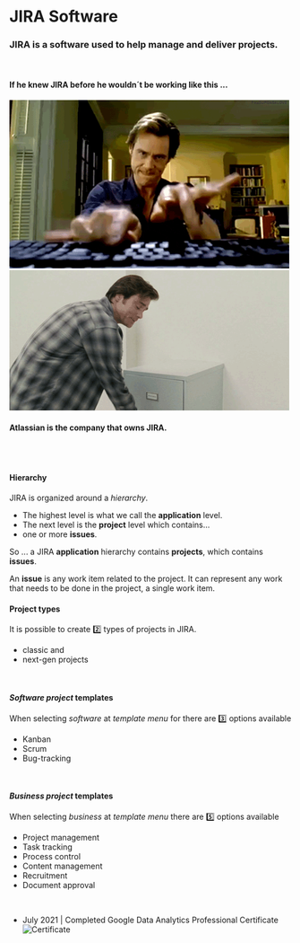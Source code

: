 # JIRA Software


### JIRA is a software used to help manage and deliver projects.
<br />

#### If he knew JIRA before he wouldn´t be working like this ...
![Timeline](https://github.com/RosanaFSS/JIRA/blob/main/Practices/Answer%20giphy%20(1).gif) ![Timeline](https://github.com/RosanaFSS/JIRA/blob/main/Practices/Reports%20giphy%20(1).gif)
#### Atlassian is the company that owns JIRA.
<br />
<br />

#### Hierarchy
JIRA is organized around a *hierarchy*.

- The highest level is what we call the **application** level.
- The next level is the **project** level which contains...
- one or more **issues**.

So ... a JIRA **application** hierarchy contains **projects**, which contains **issues**.

An **issue** is any work item related to the project.
It can represent any work that needs to be done in the project, a single work item.
<br />

#### Project types
It is possible to create 2️⃣ types of projects in JIRA.
- classic and
- next-gen projects
<br />


#### _Software project_ templates
When selecting _software_ at _template menu_ for there are 3️⃣ options available 
- Kanban
- Scrum
- Bug-tracking
<br />

#### _Business project_ templates
When selecting _business_ at _template menu_ there are :five: options available 
- Project management
- Task tracking
- Process control
- Content management
- Recruitment
- Document approval
<br />





* July 2021   | Completed Google Data Analytics Professional Certificate ![Certificate](https://github.com/RosanaFSS/Timeline/blob/main/CERTIFICATE_LANDING_PAGE_M474NZHHYG43.jpeg)

